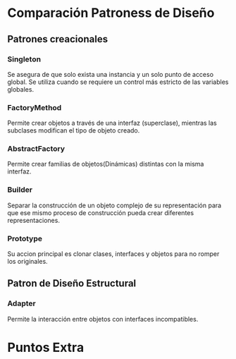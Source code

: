 # Comparación Patroness de Diseño

## Patrones creacionales

### Singleton

Se asegura de que solo exista una instancia y un solo punto de acceso global. Se utiliza cuando se requiere un control más estricto de las variables globales.

### FactoryMethod

Permite crear objetos a través de una interfaz (superclase), mientras las subclases modifican el tipo de objeto creado.

### AbstractFactory

Permite crear familias de objetos(Dinámicas) distintas con la misma interfaz.

### Builder

Separar la construcción de un objeto complejo de su representación para que ese mismo proceso de construcción pueda crear diferentes representaciones.

### Prototype

Su accion principal es clonar clases, interfaces y objetos para no romper los originales.

## Patron de Diseño Estructural

### Adapter

Permite la interacción entre objetos con interfaces incompatibles.

# Puntos Extra
